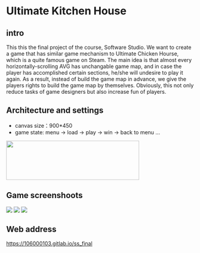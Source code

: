 # Ultimate Kitchen House

## intro
This this the final project of the course, Software Studio. We want to create a game that has similar game mechanism to Ultimate Chicken Hourse, which is a quite famous game on Steam. The main idea is that almost every horizontally-scrolling AVG has unchangable game map, and in case the player has accomplished certain sections, he/she will undesire to play it again. As a result, instead of build the game map in advance, we give the players rights to build the game map by themselves. Obviously, this not only reduce tasks of game designers but also increase fun of players.

## Architecture and settings
- canvas size：900*450
- game state: menu -> load -> play -> win -> back to menu ...
<img src="https://i.imgur.com/aMZyQ05.png" width="356px" height="105px">

## Game screenshoots
![](https://i.imgur.com/u7H1m6U.gif)
![](https://i.imgur.com/137iufl.gif)
![](https://i.imgur.com/XMNrZM9.gif)

## Web address
https://106000103.gitlab.io/ss_final
